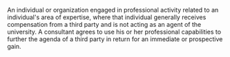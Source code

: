 An individual or organization engaged in professional activity related to an individual's area of expertise, where that individual generally receives compensation from a third party and is not acting as an agent of the university. A consultant agrees to use his or her professional capabilities to further the agenda of a third party in return for an immediate or prospective gain.
